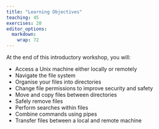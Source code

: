 ```yaml
---
title: "Learning Objectives"
teaching: 45
exercises: 20
editor_options: 
  markdown: 
    wrap: 72
---
```


At the end of this introductory workshop, you will:

-   Access a Unix machine either locally or remotely
-   Navigate the file system
-   Organise your files into directories
-   Change file permissions to improve security and safety
-   Move and copy files between directories
-   Safely remove files
-   Perform searches within files
-   Combine commands using pipes
-   Transfer files between a local and remote machine
